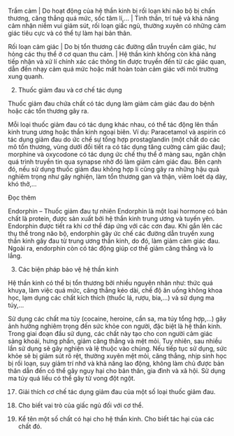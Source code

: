 Trầm cảm | Do hoạt động của hệ thần kinh bị rối loạn khi não bộ bị chấn thương, căng thẳng quá mức, sốc tâm lí,... | Tinh thần, trí tuệ và khả năng cảm nhận niềm vui giảm sút, rối loạn giấc ngủ, thường xuyên có những cảm giác tiêu cực và có thể tự làm hại bản thân.

Rối loạn cảm giác | Do bị tổn thương các đường dẫn truyền cảm giác, hư hỏng các thụ thể ở cơ quan thu cảm. | Hệ thần kinh không còn khả năng tiếp nhận và xử lí chính xác các thông tin được truyền đến từ các giác quan, dẫn đến nhạy cảm quá mức hoặc mất hoàn toàn cảm giác với môi trường xung quanh.

2. Thuốc giảm đau và cơ chế tác dụng

Thuốc giảm đau chứa chất có tác dụng làm giảm cảm giác đau do bệnh hoặc các tổn thương gây ra.

Mỗi loại thuốc giảm đau có tác dụng khác nhau, có thể tác động lên thần kinh trung ương hoặc thần kinh ngoại biên. Ví dụ: Paracetamol và aspirin có tác dụng giảm đau do ức chế sự tổng hợp prostaglandin (một chất do các mô tổn thương, vùng dưới đồi tiết ra có tác dụng tăng cường cảm giác đau); morphine và oxycodone có tác dụng ức chế thụ thể ở màng sau, ngăn chặn quá trình truyền tin qua synapse nhờ đó làm giảm cảm giác đau. Bên cạnh đó, nếu sử dụng thuốc giảm đau không hợp lí cũng gây ra những hậu quả nghiêm trọng như gây nghiện, làm tổn thương gan và thận, viêm loét dạ dày, khó thở,...

Đọc thêm

Endorphin – Thuốc giảm đau tự nhiên
Endorphin là một loại hormone có bản chất là protein, được sản xuất bởi hệ thần kinh trung ương và tuyến yên. Endorphin được tiết ra khi cơ thể đáp ứng với các cơn đau. Khi gắn lên các thụ thể trong não bộ, endorphin gây ức chế các đường dẫn truyền xung thần kinh gây đau từ trung ương thần kinh, do đó, làm giảm cảm giác đau. Ngoài ra, endorphin còn có tác động giúp cơ thể giảm căng thẳng và lo lắng.

3. Các biện pháp bảo vệ hệ thần kinh

Hệ thần kinh có thể bị tổn thương bởi nhiều nguyên nhân như: thức quá khuya, làm việc quá mức, căng thẳng kéo dài, chế độ ăn uống không khoa học, lạm dụng các chất kích thích (thuốc lá, rượu, bia,...) và sử dụng ma túy,...

Sử dụng các chất ma túy (cocaine, heroine, cần sa, ma túy tổng hợp,...) gây ảnh hưởng nghiêm trọng đến sức khỏe con người, đặc biệt là hệ thần kinh. Trong giai đoạn đầu sử dụng, các chất này tạo cho con người cảm giác sảng khoái, hưng phấn, giảm căng thẳng và mệt mỏi. Tuy nhiên, sau nhiều lần sử dụng sẽ gây nghiện và lệ thuộc vào chúng. Nếu tiếp tục sử dụng, sức khỏe sẽ bị giảm sút rõ rệt, thường xuyên mệt mỏi, căng thẳng, nhịp sinh học bị rối loạn, suy giảm trí nhớ và khả năng lao động, không làm chủ được bản thân dẫn đến có thể gây nguy hại cho bản thân, gia đình và xã hội. Sử dụng ma túy quá liều có thể gây tử vong đột ngột.

17. Giải thích cơ chế tác dụng giảm đau của một số loại thuốc giảm đau.

18. Cho biết vai trò của giấc ngủ đối với cơ thể.

19. Kể tên một số chất có hại cho hệ thần kinh. Cho biết tác hại của các chất đó.